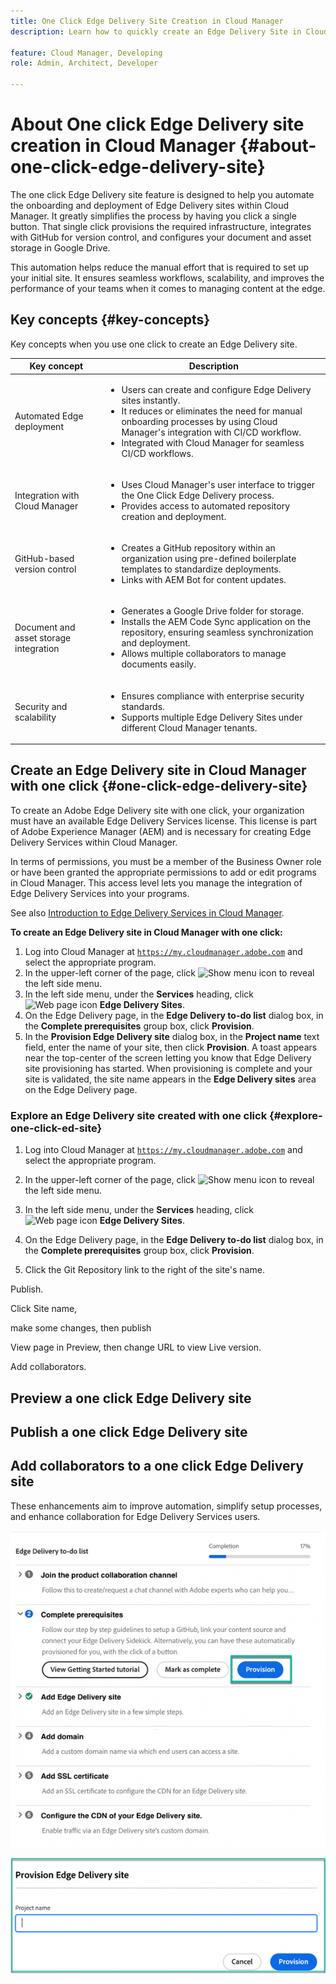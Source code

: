 ```yaml
---
title: One Click Edge Delivery Site Creation in Cloud Manager
description: Learn how to quickly create an Edge Delivery Site in Cloud Manager with the click of a button.

feature: Cloud Manager, Developing
role: Admin, Architect, Developer

---
```


# About One click Edge Delivery site creation in Cloud Manager {#about-one-click-edge-delivery-site}

The one click Edge Delivery site feature is designed to help you automate the onboarding and deployment of Edge Delivery sites within Cloud Manager. It greatly simplifies the process by having you click a single button. That single click provisions the required infrastructure, integrates with GitHub for version control, and configures your document and asset storage in Google Drive.

This automation helps reduce the manual effort that is required to set up your initial site. It ensures seamless workflows, scalability, and improves the performance of your teams when it comes to managing content at the edge.

## Key concepts {#key-concepts}

Key concepts when you use one click to create an Edge Delivery site.

| Key concept | Description |
| --- | --- |
| Automated Edge deployment | <ul><li>Users can create and configure Edge Delivery sites instantly.</li><li>It reduces or eliminates the need for manual onboarding processes by using Cloud Manager's integration with CI/CD workflow.</li><li>Integrated with Cloud Manager for seamless CI/CD workflows.</li></ul> |
| Integration with Cloud Manager | <ul><li>Uses Cloud Manager's user interface to trigger the One Click Edge Delivery process.</li><li>Provides access to automated repository creation and deployment.</li></ul> |
| GitHub-based version control | <ul><li>Creates a GitHub repository within an organization using pre-defined boilerplate templates to standardize deployments.</li><li>Links with AEM Bot for content updates.</li></ul> |
| Document and asset storage integration | <ul><li>Generates a Google Drive folder for storage.<li>Installs the AEM Code Sync application on the repository, ensuring seamless synchronization and deployment.</li></li><li>Allows multiple collaborators to manage documents easily.</li></ul> |
| Security and scalability | <ul><li>Ensures compliance with enterprise security standards.</li><li>Supports multiple Edge Delivery Sites under different Cloud Manager tenants.</li></ul> |

<!-- >
## Practical use cases {#use-cases}

| Use case | Description |
| --- | --- |
| Website and application deployment | <ul><li>Automate the hosting and delivery of static or dynamic sites.</li><li>Ensure fast performance through edge caching. </li></ul> |
| API gateway and content delivery | <ul><li>Optimize API responses by caching data at the edge.</li><li>Reduce backend load and improved response times. </li></ul> |
| Real-time content updates | <ul><li>Instant deployment of new content across edge locations.</li><li>Support integration with automated content pipelines. </li></ul> |
| Edge computing workloads | <ul><li>Support serverless computing to process workloads closer to users.</li><li>Reduce latency and enhance performance. </li></ul> |
| Security and governance | <ul><li>Security is provided with integrated DDoS (Distributed Denial of Service) protection and WAF (Web Application Firewall) integration.</li><li>Ensure that content is delivered securely through TLS (Transport Security Layer) encryption. </li></ul> |
-->

## Create an Edge Delivery site in Cloud Manager with one click {#one-click-edge-delivery-site}

To create an Adobe Edge Delivery site with one click, your organization must have an available Edge Delivery Services license. This license is part of Adobe Experience Manager (AEM) and is necessary for creating Edge Delivery Services within Cloud Manager.

In terms of permissions, you must be a member of the Business Owner role or have been granted the appropriate permissions to add or edit programs in Cloud Manager. This access level lets you manage the integration of Edge Delivery Services into your programs.

See also [Introduction to Edge Delivery Services in Cloud Manager](/help/implementing/cloud-manager/edge-delivery/introduction-to-edge-delivery-services.md).

<!-- PROPER AEM BOT CONFIGURATIONS MUST BE IN PLACE FIRST FOR AUTOMATIC CONTENT UPDATES? TRUE or FALSE? -->

**To create an Edge Delivery site in Cloud Manager with one click:**

1. Log into Cloud Manager at [`https://my.cloudmanager.adobe.com`](https://my.cloudmanager.adobe.com/) and select the appropriate program.
1. In the upper-left corner of the page, click ![Show menu icon](https://spectrum.adobe.com/static/icons/workflow_18/Smock_ShowMenu_18_N.svg) to reveal the left side menu.
1. In the left side menu, under the **Services** heading, click ![Web page icon](https://spectrum.adobe.com/static/icons/workflow_18/Smock_WebPages_18_N.svg) **Edge Delivery Sites**.
1. On the Edge Delivery page, in the **Edge Delivery to-do list** dialog box, in the **Complete prerequisites** group box, click **Provision**.
1. In the **Provision Edge Delivery site** dialog box, in the **Project name** text field, enter the name of your site, then click **Provision**.
  A toast appears near the top-center of the screen letting you know that Edge Delivery site provisioning has started.
  When provisioning is complete and your site is validated, the site name appears in the **Edge Delivery sites** area on the Edge Delivery page.

### Explore an Edge Delivery site created with one click {#explore-one-click-ed-site}

1. Log into Cloud Manager at [`https://my.cloudmanager.adobe.com`](https://my.cloudmanager.adobe.com/) and select the appropriate program.
1. In the upper-left corner of the page, click ![Show menu icon](https://spectrum.adobe.com/static/icons/workflow_18/Smock_ShowMenu_18_N.svg) to reveal the left side menu.
1. In the left side menu, under the **Services** heading, click ![Web page icon](https://spectrum.adobe.com/static/icons/workflow_18/Smock_WebPages_18_N.svg) **Edge Delivery Sites**.
1. On the Edge Delivery page, in the **Edge Delivery to-do list** dialog box, in the **Complete prerequisites** group box, click **Provision**.

1. Click the Git Repository link to the right of the site's name.



Publish. 

Click Site name, 

make some changes, then publish

View page in Preview, then change URL to view Live version.

Add collaborators.


## Preview a one click Edge Delivery site

## Publish a one click Edge Delivery site





## Add collaborators to a one click Edge Delivery site


































  These enhancements aim to improve automation, simplify setup processes, and enhance collaboration for Edge Delivery Services users. <!-- CMGR-59362 -->

  ![Create an Edge Delivery Site with one click](/help/implementing/cloud-manager/release-notes/assets/eds-one-click-60.png)

  ![Provision Edge Delivery site dialog box](/help/implementing/cloud-manager/release-notes/assets/eds-provision-60.png)